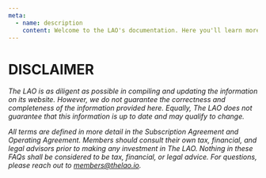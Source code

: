 ```yaml
---
meta:
  - name: description
    content: Welcome to the LAO's documentation. Here you'll learn more about The LAO.
---
```


# DISCLAIMER

_The LAO is as diligent as possible in compiling and updating the information on its website. However, we do not guarantee the correctness and completeness of the information provided here. Equally, The LAO does not guarantee that this information is up to date and may qualify to change._

_All terms are defined in more detail in the Subscription Agreement and Operating Agreement. Members should consult their own tax, financial, and legal advisors prior to making any investment in The LAO. Nothing in these FAQs shall be considered to be tax, financial, or legal advice. For questions, please reach out to [members@thelao.io](mailto:members@thelao.io)._
